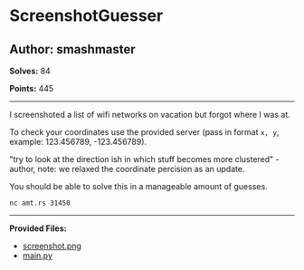 # ScreenshotGuesser

## Author: smashmaster

**Solves:** 84

**Points:** 445

---

I screenshoted a list of wifi networks on vacation but forgot where I was at.

To check your coordinates use the provided server (pass in format `x, y`, example: 123.456789, -123.456789).

"try to look at the direction ish in which stuff becomes more clustered" - author, note: we relaxed the coordinate percision as an update.

You should be able to solve this in a manageable amount of guesses.

`nc amt.rs 31450`

---

**Provided Files:**

- [screenshot.png](./screenshot.png)
- [main.py](./main.py)

